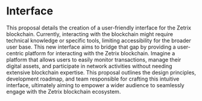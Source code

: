 # Interface

This proposal details the creation of a user-friendly interface for the Zetrix blockchain. Currently, interacting with the blockchain might require technical knowledge or specific tools, limiting accessibility for the broader user base. This new interface aims to bridge that gap by providing a user-centric platform for interacting with the Zetrix blockchain. Imagine a platform that allows users to easily monitor transactions, manage their digital assets, and participate in network activities without needing extensive blockchain expertise. This proposal outlines the design principles, development roadmap, and team responsible for crafting this intuitive interface, ultimately aiming to empower a wider audience to seamlessly engage with the Zetrix blockchain ecosystem.
